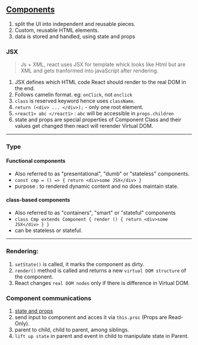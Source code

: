## [Components](https://reactjs.org/docs/components-and-props.html)

1. split the UI into independent and reusable pieces.
2. Custom, reusable HTML elements.
3. data is stored and handled, using state and props

### JSX 
> Js + XML, react uses JSX for template whick looks like Html but are XML and gets tranformed into javaScript after rendering.
1. JSX defines which HTML code React should render to the real DOM in the end.
2. Follows camelin format. eg: `onClick`, not `onclick`
3. `class` is reserved keyword hence uses `className`.
4. `return (<div> ... </div>);` - only one root element.
5. `<react1> abc </react1>` : `abc` will be accessible in `props.children`
6. state and props are special properties of Component Class and their values get changed then react will rerender Virtual DOM.
***

### Type
#### Functional components 
- Also referred to as "presentational", "dumb" or "stateless" components.
- `const cmp = () => { return <div>some JSX</div> }`
- purpose : to rendered dynamic content and no does maintain state.

#### class-based components 
- Also referred to as "containers", "smart" or "stateful" components
- `class Cmp extends Component { render () { return <div>some JSX</div> } } `
- can be stateless or stateful.

***
### Rendering:
1. `setState()` is called, it marks the component as dirty.
2. `render()` method is called and returns a new `virtual DOM structure` of the component.
3. React changes `real DOM nodes` only if there is difference in Virtual DOM.

### Component communications
1. [state and props](https://github.com/lekhrajdinkar/ReactJS16/blob/master/proj-1/NOTES/002_state_and_props.md)
2. send input to component and acces it via `this.proc` (Props are Read-Only).
3. parent to child, child to parent, among siblings.
4. `lift up state` in parent and event in child to manipulate state in Parent.



